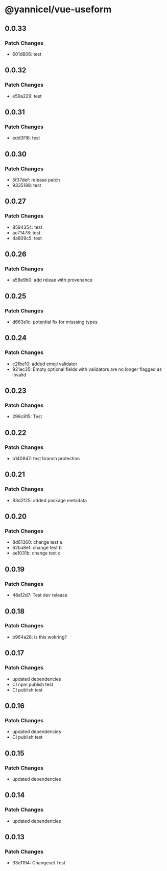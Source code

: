# @yannicel/vue-useform

## 0.0.33

### Patch Changes

- 601d806: test

## 0.0.32

### Patch Changes

- e59a229: test

## 0.0.31

### Patch Changes

- edd3f16: test

## 0.0.30

### Patch Changes

- 5f37def: release patch
- 9335188: test

## 0.0.27

### Patch Changes

- 8594354: test
- ac71478: test
- 4a809c5: test

## 0.0.26

### Patch Changes

- a58e9b0: add releae with provenance

## 0.0.25

### Patch Changes

- d663e1c: potential fix for misssing types

## 0.0.24

### Patch Changes

- c2fbe10: added emoji validator
- 921ec35: Empty optional fields with validators are no longer flagged as invalid

## 0.0.23

### Patch Changes

- 298c815: Test

## 0.0.22

### Patch Changes

- b140847: test branch protection

## 0.0.21

### Patch Changes

- 83d2f25: added package metadata

## 0.0.20

### Patch Changes

- 8d61360: change test a
- 62ba8ef: change test b
- ae1031b: change test c

## 0.0.19

### Patch Changes

- 48a12d7: Test dev release

## 0.0.18

### Patch Changes

- b964a28: is this wokring?

## 0.0.17

### Patch Changes

- updated dependencies
- CI npm publish test
- CI publish test

## 0.0.16

### Patch Changes

- updated dependencies
- CI publish test

## 0.0.15

### Patch Changes

- updated dependencies

## 0.0.14

### Patch Changes

- updated dependencies

## 0.0.13

### Patch Changes

- 33e1194: Changeset Test

